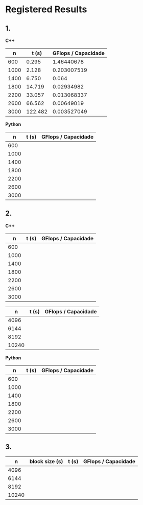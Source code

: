 # Registered Results

## 1.

**C++**

| n   | t (s) | GFlops / Capacidade |
|-----|-------|---------------------|
|600  | 0.295 | 1.46440678 |
|1000 | 2.128 | 0.203007519 |
|1400 | 6.750 | 0.064 |
|1800 | 14.719 | 0.02934982 |
|2200 | 33.057 | 0.013068337 |
|2600 | 66.562 | 0.00649019 |
|3000 | 122.482 | 0.003527049 |

**Python**

| n   | t (s) | GFlops / Capacidade |
|-----|-------|---------------------|
|600  | | |
|1000 | | |
|1400 | | |
|1800 | | |
|2200 | | |
|2600 | | |
|3000 | | |

## 2.

**C++**

| n   | t (s) | GFlops / Capacidade |
|-----|-------|---------------------|
|600  | | |
|1000 | | |
|1400 | | |
|1800 | | |
|2200 | | |
|2600 | | |
|3000 | | |


| n   | t (s) | GFlops / Capacidade |
|-----|-------|---------------------|
|4096 | | |
|6144 | | |
|8192 | | |
|10240| | |

**Python**

| n   | t (s) | GFlops / Capacidade |
|-----|-------|---------------------|
|600  | | |
|1000 | | |
|1400 | | |
|1800 | | |
|2200 | | |
|2600 | | |
|3000 | | |

## 3.

| n   | block size (s) | t (s) | GFlops / Capacidade |
|-----|-----------|-------|---------------------|
|4096 | | | |
|6144 | | | |
|8192 | | | |
|10240| | | |
